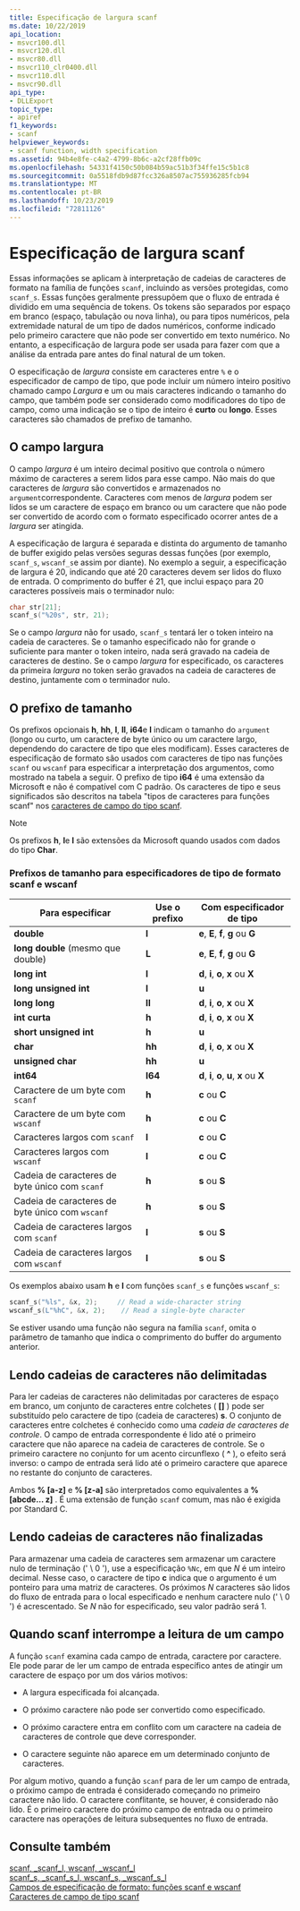 ```yaml
---
title: Especificação de largura scanf
ms.date: 10/22/2019
api_location:
- msvcr100.dll
- msvcr120.dll
- msvcr80.dll
- msvcr110_clr0400.dll
- msvcr110.dll
- msvcr90.dll
api_type:
- DLLExport
topic_type:
- apiref
f1_keywords:
- scanf
helpviewer_keywords:
- scanf function, width specification
ms.assetid: 94b4e8fe-c4a2-4799-8b6c-a2cf28ffb09c
ms.openlocfilehash: 54331f4150c50b084b59ac51b3f34ffe15c5b1c8
ms.sourcegitcommit: 0a5518fdb9d87fcc326a8507ac755936285fcb94
ms.translationtype: MT
ms.contentlocale: pt-BR
ms.lasthandoff: 10/23/2019
ms.locfileid: "72811126"
---
```

# <a name="scanf-width-specification"></a>Especificação de largura scanf

Essas informações se aplicam à interpretação de cadeias de caracteres de formato na família de funções `scanf`, incluindo as versões protegidas, como `scanf_s`. Essas funções geralmente pressupõem que o fluxo de entrada é dividido em uma sequência de tokens. Os tokens são separados por espaço em branco (espaço, tabulação ou nova linha), ou para tipos numéricos, pela extremidade natural de um tipo de dados numéricos, conforme indicado pelo primeiro caractere que não pode ser convertido em texto numérico. No entanto, a especificação de largura pode ser usada para fazer com que a análise da entrada pare antes do final natural de um token.

O especificação de *largura* consiste em caracteres entre `%` e o especificador de campo de tipo, que pode incluir um número inteiro positivo chamado campo *Largura* e um ou mais caracteres indicando o tamanho do campo, que também pode ser considerado como modificadores do tipo de campo, como uma indicação se o tipo de inteiro é **curto** ou **longo**. Esses caracteres são chamados de prefixo de tamanho.

## <a name="the-width-field"></a>O campo largura

O campo *largura* é um inteiro decimal positivo que controla o número máximo de caracteres a serem lidos para esse campo. Não mais do que caracteres de *largura* são convertidos e armazenados no `argument`correspondente. Caracteres com menos de *largura* podem ser lidos se um caractere de espaço em branco ou um caractere que não pode ser convertido de acordo com o formato especificado ocorrer antes de a *largura* ser atingida.

A especificação de largura é separada e distinta do argumento de tamanho de buffer exigido pelas versões seguras dessas funções (por exemplo, `scanf_s`, `wscanf_s`e assim por diante). No exemplo a seguir, a especificação de largura é 20, indicando que até 20 caracteres devem ser lidos do fluxo de entrada. O comprimento do buffer é 21, que inclui espaço para 20 caracteres possíveis mais o terminador nulo:

```C
char str[21];
scanf_s("%20s", str, 21);
```

Se o campo *largura* não for usado, `scanf_s` tentará ler o token inteiro na cadeia de caracteres. Se o tamanho especificado não for grande o suficiente para manter o token inteiro, nada será gravado na cadeia de caracteres de destino. Se o campo *largura* for especificado, os caracteres da primeira *largura* no token serão gravados na cadeia de caracteres de destino, juntamente com o terminador nulo.

## <a name="the-size-prefix"></a>O prefixo de tamanho

Os prefixos opcionais **h**, **hh**, **l**, **ll**, **i64**e **l** indicam o tamanho do `argument` (longo ou curto, um caractere de byte único ou um caractere largo, dependendo do caractere de tipo que eles modificam). Esses caracteres de especificação de formato são usados com caracteres de tipo nas funções `scanf` ou `wscanf` para especificar a interpretação dos argumentos, como mostrado na tabela a seguir. O prefixo de tipo **i64** é uma extensão da Microsoft e não é compatível com C padrão. Os caracteres de tipo e seus significados são descritos na tabela "tipos de caracteres para funções scanf" nos [caracteres de campo do tipo scanf](../c-runtime-library/scanf-type-field-characters.md).

> [!NOTE]
> Os prefixos **h**, **l**e **l** são extensões da Microsoft quando usados com dados do tipo **Char**.

### <a name="size-prefixes-for-scanf-and-wscanf-format-type-specifiers"></a>Prefixos de tamanho para especificadores de tipo de formato scanf e wscanf

|Para especificar|Use o prefixo|Com especificador de tipo|
|----------------|----------------|-------------------------|
|**double**|**l**|**e**, **E**, **f**, **g** ou **G**|
|**long double** (mesmo que double)|**L**|**e**, **E**, **f**, **g** ou **G**|
|**long int**|**l**|**d**, **i**, **o**, **x** ou **X**|
|**long unsigned int**|**l**|**u**|
|**long long**|**ll**|**d**, **i**, **o**, **x** ou **X**|
|**int curta**|**h**|**d**, **i**, **o**, **x** ou **X**|
|**short unsigned int**|**h**|**u**|
|**char**|**hh**|**d**, **i**, **o**, **x** ou **X**|
|**unsigned char**|**hh**|**u**|
|**int64**|**I64**|**d**, **i**, **o**, **u**, **x** ou **X**|
|Caractere de um byte com `scanf`|**h**|**c** ou **C**|
|Caractere de um byte com `wscanf`|**h**|**c** ou **C**|
|Caracteres largos com `scanf`|**l**|**c** ou **C**|
|Caracteres largos com `wscanf`|**l**|**c** ou **C**|
|Cadeia de caracteres de byte único com `scanf`|**h**|**s** ou **S**|
|Cadeia de caracteres de byte único com `wscanf`|**h**|**s** ou **S**|
|Cadeia de caracteres largos com `scanf`|**l**|**s** ou **S**|
|Cadeia de caracteres largos com `wscanf`|**l**|**s** ou **S**|

Os exemplos abaixo usam **h** e **l** com funções `scanf_s` e funções `wscanf_s`:

```C
scanf_s("%ls", &x, 2);     // Read a wide-character string
wscanf_s(L"%hC", &x, 2);    // Read a single-byte character
```

Se estiver usando uma função não segura na família `scanf`, omita o parâmetro de tamanho que indica o comprimento do buffer do argumento anterior.

## <a name="reading-undelimited-strings"></a>Lendo cadeias de caracteres não delimitadas

Para ler cadeias de caracteres não delimitadas por caracteres de espaço em branco, um conjunto de caracteres entre colchetes ( **[]** ) pode ser substituído pelo caractere de tipo (cadeia de caracteres) **s**. O conjunto de caracteres entre colchetes é conhecido como uma *cadeia de caracteres de controle*. O campo de entrada correspondente é lido até o primeiro caractere que não aparece na cadeia de caracteres de controle. Se o primeiro caractere no conjunto for um acento circunflexo ( **^** ), o efeito será inverso: o campo de entrada será lido até o primeiro caractere que aparece no restante do conjunto de caracteres.

Ambos **% [a-z]** e **% [z-a]** são interpretados como equivalentes a **% [abcde... z]** . É uma extensão de função `scanf` comum, mas não é exigida por Standard C.

## <a name="reading-unterminated-strings"></a>Lendo cadeias de caracteres não finalizadas

Para armazenar uma cadeia de caracteres sem armazenar um caractere nulo de terminação (' \ 0 '), use a especificação `%Nc`, em que *N* é um inteiro decimal. Nesse caso, o caractere de tipo **c** indica que o argumento é um ponteiro para uma matriz de caracteres. Os próximos *N* caracteres são lidos do fluxo de entrada para o local especificado e nenhum caractere nulo (' \ 0 ') é acrescentado. Se *N* não for especificado, seu valor padrão será 1.

## <a name="when-scanf-stops-reading-a-field"></a>Quando scanf interrompe a leitura de um campo

A função `scanf` examina cada campo de entrada, caractere por caractere. Ele pode parar de ler um campo de entrada específico antes de atingir um caractere de espaço por um dos vários motivos:

- A largura especificada foi alcançada.

- O próximo caractere não pode ser convertido como especificado.

- O próximo caractere entra em conflito com um caractere na cadeia de caracteres de controle que deve corresponder.

- O caractere seguinte não aparece em um determinado conjunto de caracteres.

Por algum motivo, quando a função `scanf` para de ler um campo de entrada, o próximo campo de entrada é considerado começando no primeiro caractere não lido. O caractere conflitante, se houver, é considerado não lido. É o primeiro caractere do próximo campo de entrada ou o primeiro caractere nas operações de leitura subsequentes no fluxo de entrada.

## <a name="see-also"></a>Consulte também

[scanf, _scanf_l, wscanf, _wscanf_l](../c-runtime-library/reference/scanf-scanf-l-wscanf-wscanf-l.md)<br/>
[scanf_s, _scanf_s_l, wscanf_s, _wscanf_s_l](../c-runtime-library/reference/scanf-s-scanf-s-l-wscanf-s-wscanf-s-l.md)<br/>
[Campos de especificação de formato: funções scanf e wscanf](../c-runtime-library/format-specification-fields-scanf-and-wscanf-functions.md)<br/>
[Caracteres de campo de tipo scanf](../c-runtime-library/scanf-type-field-characters.md)<br/>
